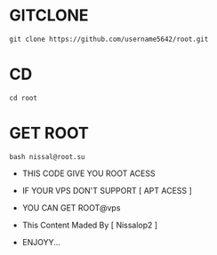 # GITCLONE
``git clone https://github.com/username5642/root.git``
# CD
```cd root```
# GET ROOT
```bash nissal@root.su```

* THIS CODE GIVE YOU ROOT ACESS
* IF YOUR VPS DON'T SUPPORT [ APT ACESS ]
* YOU CAN GET ROOT@vps
* This Content Maded By [ Nissalop2 ]


* ENJOYY...
